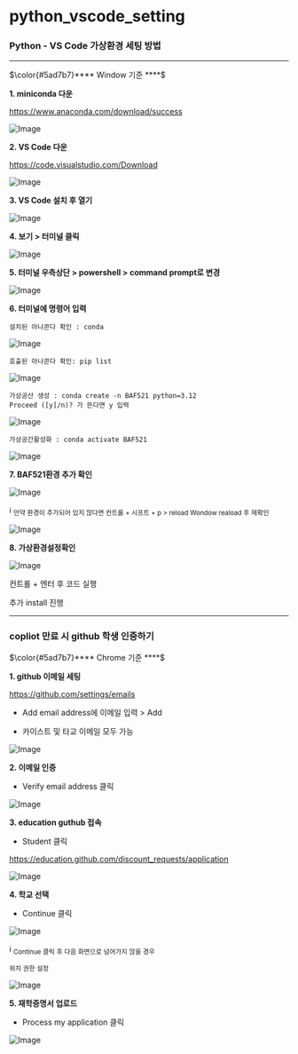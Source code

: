 # python_vscode_setting
### Python - VS Code 가상환경 세팅 방법
--------------------------------------------------
<p>$\color{#5ad7b7}**** Window 기준 ****$</p>


__1. miniconda 다운__

<https://www.anaconda.com/download/success>

![Image](https://github.com/user-attachments/assets/00c74310-fc7e-4169-8f42-351fe064ca28)

__2. VS Code 다운__

<https://code.visualstudio.com/Download>

![Image](https://github.com/user-attachments/assets/2129348d-d724-418f-a1ba-eddf89588016)

__3. VS Code 설치 후 열기__

![Image](https://github.com/user-attachments/assets/480b70de-eb83-46cf-8fed-07d1f53955a9)

__4. 보기 > 터미널 클릭__

![Image](https://github.com/user-attachments/assets/ac142a95-2cd1-4694-9106-f6117dbda8b2)

__5. 터미널 우측상단 > powershell > command prompt로 변경__

![Image](https://github.com/user-attachments/assets/444400bb-e19e-43ab-ab59-c4231affcc04)

__6. 터미널에 명령어 입력__
```
설치된 아나콘다 확인 : conda
```
![Image](https://github.com/user-attachments/assets/9f31ab1f-2d5f-4660-8f32-3936568d42f2)

```
호출된 아나콘다 확인: pip list
```
![Image](https://github.com/user-attachments/assets/44e7c906-a78b-441e-9e35-2191e5aee601)

```
가상공산 생성 : conda create -n BAF521 python=3.12
Proceed ([y]/n)? 가 뜬다면 y 입력
```
![Image](https://github.com/user-attachments/assets/a52afa4a-8416-4bc8-bd22-5ee9d7cd2553)

```
가상공간활성화 : conda activate BAF521
```
![Image](https://github.com/user-attachments/assets/f93d1337-d43e-4402-b425-c06b3b41eb2e)

__7. BAF521환경 추가 확인__

![Image](https://github.com/user-attachments/assets/cb6fb59f-8c10-4437-b936-20b6b6a65a7b)

ℹ️ <sub>만약 환경이 추가되어 있지 않다면
         컨트롤 + 시프트 + p > reload Wondow 
          reaload 후 재확인 
</sub>

![Image](https://github.com/user-attachments/assets/aea2391a-8c85-4f33-aefe-c48de4dea4b8)

__8. 가상환경설정확인__

![Image](https://github.com/user-attachments/assets/aedfaffc-6541-4724-8e47-e8926ad900b1)

컨트롤 + 엔터 후 코드 실행 

추가 install 진행

--------------------------------------------------
### copliot 만료 시 github 학생 인증하기

<p>$\color{#5ad7b7}**** Chrome 기준 ****$</p>

__1. github 이메일 세팅__

<https://github.com/settings/emails>

- Add email address에 이메일 입력 > Add
  
- 카이스트 및 타교 이메일 모두 가능 

![Image](https://github.com/user-attachments/assets/90543a14-708c-413f-b016-176ef894fd90)

__2. 이메일 인증__

- Verify email address 클릭
  
![Image](https://github.com/user-attachments/assets/e9ba0a25-a156-44bd-bfd5-32159d5f5f9b)

__3. education guthub 접속__

- Student 클릭

<https://education.github.com/discount_requests/application>

![Image](https://github.com/user-attachments/assets/b8645288-b127-4ad1-bf46-c25d7c577569)

__4. 학교 선택__

- Continue 클릭
  
![Image](https://github.com/user-attachments/assets/b3198db3-c7d2-4a5f-8fe5-6edbdec9ad80)

ℹ️ <sub>Continue 클릭 후 다음 화면으로 넘어가지 않을 경우 </sub>

<sub>위치 권한 설정</sub>

![Image](https://github.com/user-attachments/assets/90543a14-708c-413f-b016-176ef894fd90)

__5. 재학증명서 업로드__

- Process my application 클릭
  
![Image](https://github.com/user-attachments/assets/0cd02bba-79a9-40a5-89d7-f18371cc83c0)
